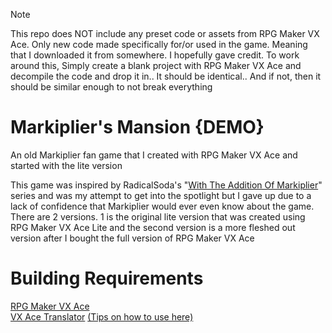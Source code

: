 > [!NOTE]
> This repo does NOT include any preset code or assets from RPG Maker VX Ace. Only new code made specifically for/or used in the game. Meaning that I downloaded it from somewhere. I hopefully gave credit. To work around this, Simply create a blank project with RPG Maker VX Ace and decompile the code and drop it in.. It should be identical.. And if not, then it should be similar enough to not break everything
> 
# Markiplier's Mansion {DEMO}
An old Markiplier fan game that I created with RPG Maker VX Ace and started with the lite version

This game was inspired by RadicalSoda's "[With The Addition Of Markiplier](https://gamejolt.com/@RadicalSoda/games)" series and was my attempt to get into the spotlight but I gave up due to a lack of confidence that Markiplier would ever even know about the game. There are 2 versions. 1 is the original lite version that was created using RPG Maker VX Ace Lite and the second version is a more fleshed out version after I bought the full version of RPG Maker VX Ace

<h1>Building Requirements</h1>

[RPG Maker VX Ace](https://store.steampowered.com/app/220700)
\
[VX Ace Translator](https://github.com/AhmedAhmedEG/VX-Ace-Translator) [(Tips on how to use here)](https://github.com/AhmedAhmedEG/VX-Ace-Translator?tab=readme-ov-file#how-to-build)
